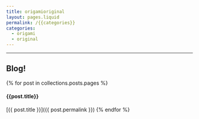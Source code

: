 ```yaml
---
title: origamioriginal
layout: pages.liquid
permalink: /{{categories}}
categories: 
  - origami
  - original
---
```

---
## Blog!

{% for post in collections.posts.pages %}
#### {{post.title}}

[{{ post.title }}]({{ post.permalink }})
{% endfor %}
